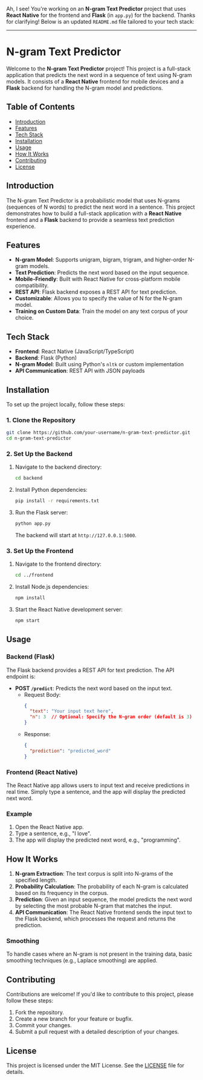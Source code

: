 Ah, I see! You're working on an **N-gram Text Predictor** project that uses **React Native** for the frontend and **Flask** (in `app.py`) for the backend. Thanks for clarifying! Below is an updated `README.md` file tailored to your tech stack:

---

# N-gram Text Predictor

Welcome to the **N-gram Text Predictor** project! This project is a full-stack application that predicts the next word in a sequence of text using N-gram models. It consists of a **React Native** frontend for mobile devices and a **Flask** backend for handling the N-gram model and predictions.

## Table of Contents
- [Introduction](#introduction)
- [Features](#features)
- [Tech Stack](#tech-stack)
- [Installation](#installation)
- [Usage](#usage)
- [How It Works](#how-it-works)
- [Contributing](#contributing)
- [License](#license)

## Introduction

The N-gram Text Predictor is a probabilistic model that uses N-grams (sequences of N words) to predict the next word in a sentence. This project demonstrates how to build a full-stack application with a **React Native** frontend and a **Flask** backend to provide a seamless text prediction experience.

## Features

- **N-gram Model**: Supports unigram, bigram, trigram, and higher-order N-gram models.
- **Text Prediction**: Predicts the next word based on the input sequence.
- **Mobile-Friendly**: Built with React Native for cross-platform mobile compatibility.
- **REST API**: Flask backend exposes a REST API for text prediction.
- **Customizable**: Allows you to specify the value of N for the N-gram model.
- **Training on Custom Data**: Train the model on any text corpus of your choice.

## Tech Stack

- **Frontend**: React Native (JavaScript/TypeScript)
- **Backend**: Flask (Python)
- **N-gram Model**: Built using Python's `nltk` or custom implementation
- **API Communication**: REST API with JSON payloads

## Installation

To set up the project locally, follow these steps:

### 1. Clone the Repository
```bash
git clone https://github.com/your-username/n-gram-text-predictor.git
cd n-gram-text-predictor
```

### 2. Set Up the Backend
1. Navigate to the backend directory:
   ```bash
   cd backend
   ```
2. Install Python dependencies:
   ```bash
   pip install -r requirements.txt
   ```
3. Run the Flask server:
   ```bash
   python app.py
   ```
   The backend will start at `http://127.0.0.1:5000`.

### 3. Set Up the Frontend
1. Navigate to the frontend directory:
   ```bash
   cd ../frontend
   ```
2. Install Node.js dependencies:
   ```bash
   npm install
   ```
3. Start the React Native development server:
   ```bash
   npm start
   ```
   
## Usage

### Backend (Flask)
The Flask backend provides a REST API for text prediction. The API endpoint is:
- **POST `/predict`**: Predicts the next word based on the input text.
  - Request Body:
    ```json
    {
      "text": "Your input text here",
      "n": 3  // Optional: Specify the N-gram order (default is 3)
    }
    ```
  - Response:
    ```json
    {
      "prediction": "predicted_word"
    }
    ```

### Frontend (React Native)
The React Native app allows users to input text and receive predictions in real time. Simply type a sentence, and the app will display the predicted next word.

### Example
1. Open the React Native app.
2. Type a sentence, e.g., "I love".
3. The app will display the predicted next word, e.g., "programming".

## How It Works

1. **N-gram Extraction**: The text corpus is split into N-grams of the specified length.
2. **Probability Calculation**: The probability of each N-gram is calculated based on its frequency in the corpus.
3. **Prediction**: Given an input sequence, the model predicts the next word by selecting the most probable N-gram that matches the input.
4. **API Communication**: The React Native frontend sends the input text to the Flask backend, which processes the request and returns the prediction.

### Smoothing
To handle cases where an N-gram is not present in the training data, basic smoothing techniques (e.g., Laplace smoothing) are applied.

## Contributing

Contributions are welcome! If you'd like to contribute to this project, please follow these steps:
1. Fork the repository.
2. Create a new branch for your feature or bugfix.
3. Commit your changes.
4. Submit a pull request with a detailed description of your changes.

## License

This project is licensed under the MIT License. See the [LICENSE](LICENSE) file for details.

